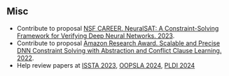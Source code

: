 ## Misc

- Contribute to proposal [NSF CAREER. NeuralSAT: A Constraint-Solving Framework for Verifying Deep Neural Networks. 2023](https://www.nsf.gov/awardsearch/showAward?AWD_ID=2238133).
- Contribute to proposal [Amazon Research Award. Scalable and Precise DNN Constraint Solving with Abstraction and Conflict Clause Learning. 2022](https://www.amazon.science/research-awards/recipients/thanhvu-nguyen).
- Help review papers at [ISSTA 2023](https://conf.researchr.org/home/issta-2023/), [OOPSLA 2024](https://2024.splashcon.org/track/splash-2024-OOPSLA), [PLDI 2024](https://pldi24.sigplan.org/)
